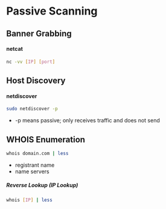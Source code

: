 # Passive Scanning
## Banner Grabbing

#### netcat
```bash
nc -vv [IP] [port]
```

## Host Discovery

#### netdiscover
```sh
sudo netdiscover -p
```
- -p means passive; only receives traffic and does not send

## WHOIS Enumeration
```bash
whois domain.com | less
```
- registrant name
- name servers

##### Reverse Lookup (IP Lookup)
```bash
whois [IP] | less
```
